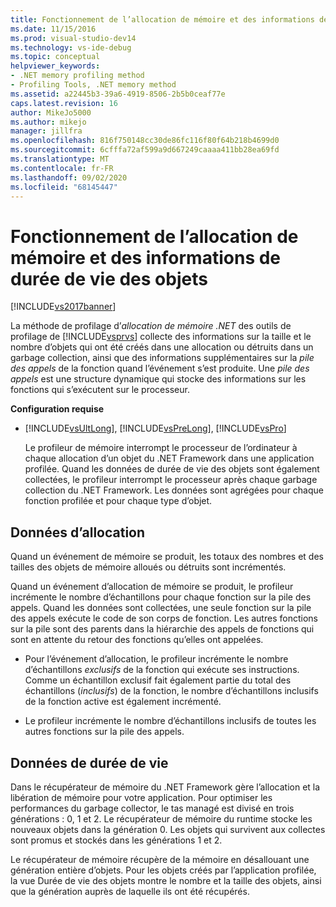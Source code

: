 ```yaml
---
title: Fonctionnement de l’allocation de mémoire et des informations de durée de vie des objets | Microsoft Docs
ms.date: 11/15/2016
ms.prod: visual-studio-dev14
ms.technology: vs-ide-debug
ms.topic: conceptual
helpviewer_keywords:
- .NET memory profiling method
- Profiling Tools, .NET memory method
ms.assetid: a22445b3-39a6-4919-8506-2b5b0ceaf77e
caps.latest.revision: 16
author: MikeJo5000
ms.author: mikejo
manager: jillfra
ms.openlocfilehash: 816f750148cc30de86fc116f80f64b218b4699d0
ms.sourcegitcommit: 6cfffa72af599a9d667249caaaa411bb28ea69fd
ms.translationtype: MT
ms.contentlocale: fr-FR
ms.lasthandoff: 09/02/2020
ms.locfileid: "68145447"
---
```

# <a name="understanding-memory-allocation-and-object-lifetime-data-values"></a>Fonctionnement de l’allocation de mémoire et des informations de durée de vie des objets
[!INCLUDE[vs2017banner](../includes/vs2017banner.md)]

La méthode de profilage d’*allocation de mémoire .NET* des outils de profilage de [!INCLUDE[vsprvs](../includes/vsprvs-md.md)] collecte des informations sur la taille et le nombre d’objets qui ont été créés dans une allocation ou détruits dans un garbage collection, ainsi que des informations supplémentaires sur la *pile des appels* de la fonction quand l’événement s’est produite. Une *pile des appels* est une structure dynamique qui stocke des informations sur les fonctions qui s’exécutent sur le processeur.  
  
 **Configuration requise**  
  
- [!INCLUDE[vsUltLong](../includes/vsultlong-md.md)], [!INCLUDE[vsPreLong](../includes/vsprelong-md.md)], [!INCLUDE[vsPro](../includes/vspro-md.md)]  
  
  Le profileur de mémoire interrompt le processeur de l’ordinateur à chaque allocation d’un objet du .NET Framework dans une application profilée. Quand les données de durée de vie des objets sont également collectées, le profileur interrompt le processeur après chaque garbage collection du .NET Framework. Les données sont agrégées pour chaque fonction profilée et pour chaque type d’objet.  
  
## <a name="allocation-data"></a>Données d’allocation  
 Quand un événement de mémoire se produit, les totaux des nombres et des tailles des objets de mémoire alloués ou détruits sont incrémentés.  
  
 Quand un événement d’allocation de mémoire se produit, le profileur incrémente le nombre d’échantillons pour chaque fonction sur la pile des appels. Quand les données sont collectées, une seule fonction sur la pile des appels exécute le code de son corps de fonction. Les autres fonctions sur la pile sont des parents dans la hiérarchie des appels de fonctions qui sont en attente du retour des fonctions qu’elles ont appelées.  
  
- Pour l’événement d’allocation, le profileur incrémente le nombre d’échantillons *exclusifs* de la fonction qui exécute ses instructions. Comme un échantillon exclusif fait également partie du total des échantillons (*inclusifs*) de la fonction, le nombre d’échantillons inclusifs de la fonction active est également incrémenté.  
  
- Le profileur incrémente le nombre d’échantillons inclusifs de toutes les autres fonctions sur la pile des appels.  
  
## <a name="lifetime-data"></a>Données de durée de vie  
 Dans le récupérateur de mémoire du .NET Framework gère l’allocation et la libération de mémoire pour votre application. Pour optimiser les performances du garbage collector, le tas managé est divisé en trois générations : 0, 1 et 2. Le récupérateur de mémoire du runtime stocke les nouveaux objets dans la génération 0. Les objets qui survivent aux collectes sont promus et stockés dans les générations 1 et 2.  
  
 Le récupérateur de mémoire récupère de la mémoire en désallouant une génération entière d’objets. Pour les objets créés par l’application profilée, la vue Durée de vie des objets montre le nombre et la taille des objets, ainsi que la génération auprès de laquelle ils ont été récupérés.
